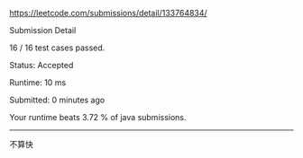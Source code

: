 https://leetcode.com/submissions/detail/133764834/

Submission Detail

16 / 16 test cases passed.

Status: Accepted

Runtime: 10 ms

Submitted: 0 minutes ago

Your runtime beats 3.72 % of java submissions.

***
不算快

